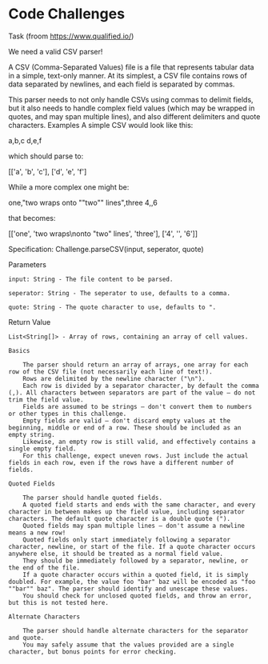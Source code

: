 # Code Challenges

Task (froom https://www.qualified.io/)

We need a valid CSV parser!

A CSV (Comma-Separated Values) file is a file that represents tabular data in a simple, text-only manner. At its simplest, a CSV file contains rows of data separated by newlines, and each field is separated by commas.

This parser needs to not only handle CSVs using commas to delimit fields, but it also needs to handle complex field values (which may be wrapped in quotes, and may span multiple lines), and also different delimiters and quote characters.
Examples
A simple CSV would look like this:

a,b,c
d,e,f

which should parse to:

[['a', 'b', 'c'], ['d', 'e', 'f']

While a more complex one might be:

one,"two wraps
onto ""two"" lines",three
4,,6

that becomes:

[['one', 'two wraps\nonto "two" lines', 'three'], ['4', '', '6']]

Specification:
Challenge.parseCSV(input, seperator, quote)

Parameters

    input: String - The file content to be parsed.

    seperator: String - The seperator to use, defaults to a comma.

    quote: String - The quote character to use, defaults to ".
Return Value

    List<String[]> - Array of rows, containing an array of cell values.

    Basics

        The parser should return an array of arrays, one array for each row of the CSV file (not necessarily each line of text!).
        Rows are delimited by the newline character ("\n").
        Each row is divided by a separator character, by default the comma (,). All characters between separators are part of the value — do not trim the field value.
        Fields are assumed to be strings — don't convert them to numbers or other types in this challenge.
        Empty fields are valid — don't discard empty values at the beginning, middle or end of a row. These should be included as an empty string.
        Likewise, an empty row is still valid, and effectively contains a single empty field.
        For this challenge, expect uneven rows. Just include the actual fields in each row, even if the rows have a different number of fields.

    Quoted Fields

        The parser should handle quoted fields.
        A quoted field starts and ends with the same character, and every character in between makes up the field value, including separator characters. The default quote character is a double quote (").
        Quoted fields may span multiple lines — don't assume a newline means a new row!
        Quoted fields only start immediately following a separator character, newline, or start of the file. If a quote character occurs anywhere else, it should be treated as a normal field value.
        They should be immediately followed by a separator, newline, or the end of the file.
        If a quote character occurs within a quoted field, it is simply doubled. For example, the value foo "bar" baz will be encoded as "foo ""bar"" baz". The parser should identify and unescape these values.
        You should check for unclosed quoted fields, and throw an error, but this is not tested here.

    Alternate Characters

        The parser should handle alternate characters for the separator and quote.
        You may safely assume that the values provided are a single character, but bonus points for error checking.
